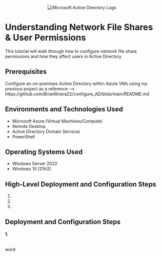 <p align="center">
<img src="https://i.imgur.com/pU5A58S.png" alt="Microsoft Active Directory Logo"/>
</p>

<h1>Understanding Network File Shares & User Permissions</h1>
This tutorial will walk through how to configure network file share permissions and how they affect users in Active Directory.<br/>

<h2>Prerequisites</h2>
Configure an on-premises Active Directory within Azure VMs using my previous project as a reference --> https://github.com/BrianRivera22/configure_AD/blob/main/README.md

<h2>Environments and Technologies Used</h2>

- Microsoft Azure (Virtual Machines/Compute)
- Remote Desktop
- Active Directory Domain Services
- PowerShell

<h2>Operating Systems Used </h2>

- Windows Server 2022
- Windows 10 (21H2)

<h2>High-Level Deployment and Configuration Steps</h2>

1) 

2) 

3) 


<h2>Deployment and Configuration Steps</h2>

<h4>1. </h4>
<p>
<img src=""/>
</p>
<p>
word

